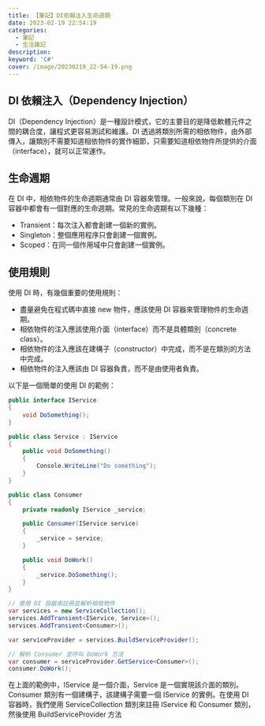 ```yaml
---
title: 【筆記】DI依賴注入生命週期
date: 2023-02-19 22:54:19
categories: 
  - 筆記 
  - 生活雜記
description:
keyword: 'C#'
cover: /image/20230219_22-54-19.png
---
```



## DI 依賴注入（Dependency Injection）
DI（Dependency Injection）是一種設計模式，它的主要目的是降低軟體元件之間的耦合度，讓程式更容易測試和維護。DI 透過將類別所需的相依物件，由外部傳入，讓類別不需要知道相依物件的實作細節，只需要知道相依物件所提供的介面（interface），就可以正常運作。

## 生命週期
在 DI 中，相依物件的生命週期通常由 DI 容器來管理。一般來說，每個類別在 DI 容器中都會有一個對應的生命週期。常見的生命週期有以下幾種：

- Transient：每次注入都會創建一個新的實例。
- Singleton：整個應用程序只會創建一個實例。
- Scoped：在同一個作用域中只會創建一個實例。

## 使用規則

使用 DI 時，有幾個重要的使用規則：

- 盡量避免在程式碼中直接 new 物件，應該使用 DI 容器來管理物件的生命週期。
- 相依物件的注入應該使用介面（interface）而不是具體類別（concrete class）。
- 相依物件的注入應該在建構子（constructor）中完成，而不是在類別的方法中完成。
- 相依物件的注入應該由 DI 容器負責，而不是由使用者負責。

以下是一個簡單的使用 DI 的範例：
```cs
public interface IService
{
    void DoSomething();
}

public class Service : IService
{
    public void DoSomething()
    {
        Console.WriteLine("Do something");
    }
}

public class Consumer
{
    private readonly IService _service;

    public Consumer(IService service)
    {
        _service = service;
    }

    public void DoWork()
    {
        _service.DoSomething();
    }
}

// 使用 DI 容器來註冊並解析相依物件
var services = new ServiceCollection();
services.AddTransient<IService, Service>();
services.AddTransient<Consumer>();

var serviceProvider = services.BuildServiceProvider();

// 解析 Consumer 並呼叫 DoWork 方法
var consumer = serviceProvider.GetService<Consumer>();
consumer.DoWork();
```
在上面的範例中，IService 是一個介面，Service 是一個實現該介面的類別。Consumer 類別有一個建構子，該建構子需要一個 IService 的實例。在使用 DI 容器時，我們使用 ServiceCollection 類別來註冊 IService 和 Consumer 類別，然後使用 BuildServiceProvider 方法

